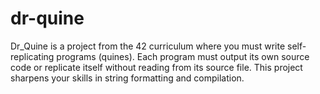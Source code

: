 # dr-quine
Dr_Quine is a project from the 42 curriculum where you must write self-replicating programs (quines). Each program must output its own source code or replicate itself without reading from its source file. This project sharpens your skills in string formatting and compilation.

